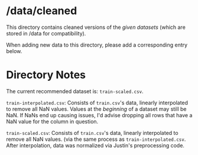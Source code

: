 # /data/cleaned

This directory contains cleaned versions of the *given datasets* 
(which are stored in /data for compatibility). 

When adding new data to this directory, please add a corresponding entry below. 

# Directory Notes

The current recommended dataset is: `train-scaled.csv`. 

`train-interpolated.csv`: 
Consists of `train.csv`'s data, linearly interpolated to remove all NaN values. 
Values at the *beginning* of a dataset may still be NaN. 
If NaNs end up causing issues, I'd advise dropping all rows that have a NaN
value for the column in question. 

`train-scaled.csv`: 
Consists of `train.csv`'s data, linearly interpolated to remove all NaN values. 
(via the same process as `train-interpolated.csv`. After interpolation, data
was normalized via Justin's preprocessing code. 
